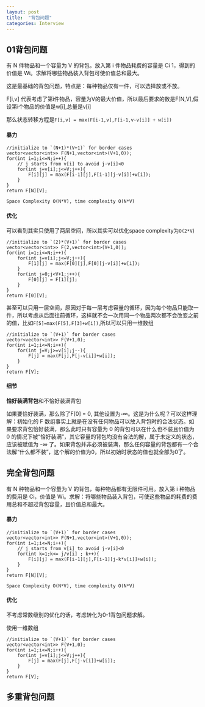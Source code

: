 ```yaml
---
layout: post
title:  "背包问题"
categories: Interview
---
```

## 01背包问题 
有 N 件物品和一个容量为 V 的背包。放入第 i 件物品耗费的容量是 Ci
1，得到的价值是 Wi。求解将哪些物品装入背包可使价值总和最大。

这是最基础的背包问题，特点是：每种物品仅有一件，可以选择放或不放。

F[i,v] 代表考虑了第i件物品，容量为V的最大价值，所以最后要求的数是F[N,V],假设第i个物品的价值是w[i],总量是v[i]

那么状态转移方程是`F[i,v] = max(F[i-1,v],F[i-1,v-v[i]] + w[i])`

#### 暴力
```
//initialize to `(N+1)*(V+1)` for border cases
vector<vector<int>> F(N+1,vector<int>(V+1,0));
for(int i=1;i<=N;i++){
    // j starts from v[i] to avoid j-v[i]<0
    for(int j=v[i];j<=V;j++){
        F[i][j] = max(F[i-1][j],F[i-1][j-v[i]]+w[i]);
    }
}
return F[N][V];
```
`Space Complexity O(N*V), time complexity O(N*V)`

#### 优化
可以看到其实只使用了两层空间，所以其实可以优化space complexity为`O(2*V`)
```
//initialize to `(2)*(V+1)` for border cases
vector<vector<int>> F(2,vector<int>(V+1,0));
for(int i=1;i<=N;i++){
    for(int j=v[i];j<=V;j++){
        F[1][j] = max(F[0][j],F[0][j-v[i]]+w[i]);
    }
    for(int j=0;j<V+1;j++){
        F[0][j] = F[1][j]; 
    }
}
return F[0][V];
```
甚至可以只用一层空间，原因对于每一层考虑容量的循环，因为每个物品只能取一件，所以考虑从后面往前循环，这样就不会一次用同一个物品两次都不会改变之前的值，比如`F[5]=max(F[5],F[3]+w[i])`,所以可以只用一维数组
```
//initialize to `(V+1)` for border cases
vector<vector<int>> F(V+1,0);
for(int i=1;i<=N;i++){
    for(int j=V;j>=v[i];j--){
        F[j] = max(F[j],F[j-v[i]]+w[i]);
    }
}
return F[V];
```

#### 细节
**恰好装满背包**和不恰好装满背包

如果要恰好装满，那么除了F[0] = 0, 其他设置为-∞。这是为什么呢？可以这样理解：初始化的 F 数组事实上就是在没有任何物品可以放入背包时的合法状态。如果要求背包恰好装满，那么此时只有容量为 0 的背包可以在什么也不装且价值为 0 的情况下被“恰好装满”，其它容量的背包均没有合法的解，属于未定义的状态，应该被赋值为 -∞ 了。如果背包并非必须被装满，那么任何容量的背包都有一个合法解“什么都不装”，这个解的价值为0，所以初始时状态的值也就全部为0了。


## 完全背包问题
有 N 种物品和一个容量为 V 的背包，每种物品都有无限件可用。放入第 i 种物品
的费用是 Ci，价值是 Wi。求解：将哪些物品装入背包，可使这些物品的耗费的费用总和不超过背包容量，且价值总和最大。

#### 暴力
```
//initialize to `(V+1)` for border cases
vector<vector<int>> F(N+1,vector<int>(V+1,0));
for(int i=1;i<=N;i++){
    // j starts from v[i] to avoid j-v[i]<0
    for(int k=1;k<= j/v[i] ; k++){
        F[i][j] = max(F[i-1][j],F[i-1][j-k*v[i]]+w[i]);
    }
}
return F[N][V];
```
`Space Complexity O(N*V), time complexity O(N*V)`

#### 优化
不考虑常数级别的优化的话，考虑转化为0-1背包问题求解。

使用一维数组
```
//initialize to `(V+1)` for border cases
vector<vector<int>> F(V+1,0);
for(int i=1;i<=N;i++){
    for(int j=v[i];j<=V;j++){
        F[j] = max(F[j],F[j-v[i]]+w[i]);
    }
}
return F[V];
```

## 多重背包问题
